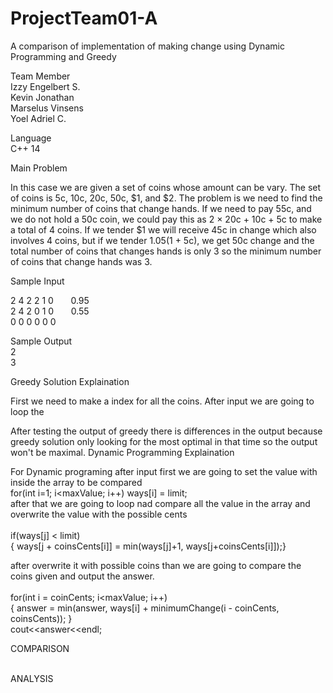 # ProjectTeam01-A
A comparison of implementation of making change using Dynamic Programming and Greedy

Team Member <br>
Izzy Engelbert S. <br>
Kevin Jonathan <br>
Marselus Vinsens <br>
Yoel Adriel C. <br>

Language <br>
C++ 14 <br>

Main Problem <br>

In this case we are given a set of coins whose amount can be vary. The set of coins is 5c, 10c, 20c, 50c, $1, and $2.
The problem is we need to find the minimum number of coins that change hands. If we need to pay 55c, and we do not hold
a 50c coin, we could pay this as 2 × 20c + 10c + 5c to make a total of 4 coins. If we tender $1 we will
receive 45c in change which also involves 4 coins, but if we tender $1.05 ($1 + 5c), we get 50c change
and the total number of coins that changes hands is only 3 so the minimum number of coins that change hands was 3.

Sample Input 

2 4 2 2 1 0  &nbsp;&nbsp; &nbsp;&nbsp; 0.95 <br>
2 4 2 0 1 0  &nbsp;&nbsp; &nbsp;&nbsp; 0.55 <br>
0 0 0 0 0 0 <br>

Sample Output <br>
2 <br>
3 <br>

Greedy Solution Explaination <br>

First we need to make a index for all the coins. After input we are going to loop the 


After testing the output of greedy there is differences in the output because greedy solution only looking for the most optimal in that time so the output won't be maximal.
Dynamic Programming Explaination <br>

For Dynamic programing after input first we are going  to set the value with inside the array to be compared <br>
for(int i=1; i<maxValue; i++) ways[i] = limit; <br>
after that we are going to loop nad compare all the value in the array and overwrite the value with the possible cents<br>
<br>   if(ways[j] < limit) <br>
{ ways[j + coinsCents[i]] = min(ways[j]+1, ways[j+coinsCents[i]]);} <br>
 
 after overwrite it with possible coins than we are going to compare the coins given and output the answer. <br> <br>
 for(int i = coinCents; i<maxValue; i++) <br>
 { answer = min(answer, ways[i] + minimumChange(i - coinCents, coinsCents)); } <br> cout<<answer<<endl; <br>
 
 COMPARISON 
 <br>
 <br>
 
 ANALYSIS
 <br>
 <br>
